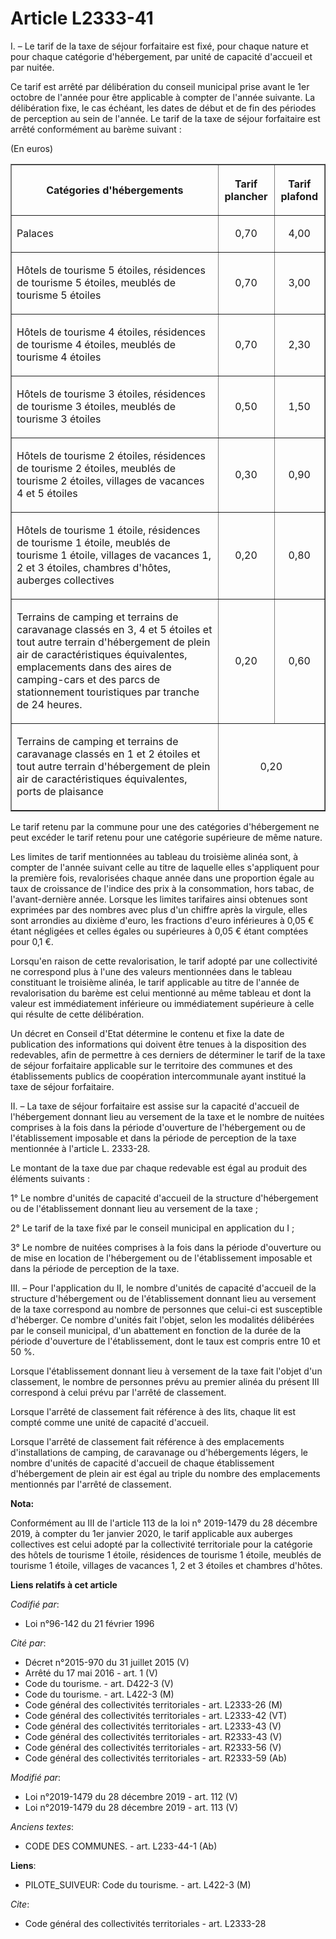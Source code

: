 # Article L2333-41

I. – Le tarif de la taxe de séjour forfaitaire est fixé, pour chaque nature et pour chaque catégorie d'hébergement, par unité
de capacité d'accueil et par nuitée.

Ce tarif est arrêté par délibération du conseil municipal prise avant le 1er octobre de l'année pour être applicable à
compter de l'année suivante. La délibération fixe, le cas échéant, les dates de début et de fin des périodes de perception au
sein de l'année. Le tarif de la taxe de séjour forfaitaire est arrêté conformément au barème suivant :

(En euros)

<table border="1">
  <tbody>
    <tr>
      <th>

Catégories d'hébergements</th>
      <th>

Tarif plancher</th>
      <th>

Tarif plafond</th>
    </tr>
    <tr>
      <td align="justify">

Palaces</td>
      <td align="center">

0,70</td>
      <td align="center">

4,00</td>
    </tr>
    <tr>
      <td align="left">

Hôtels de tourisme 5 étoiles, résidences de tourisme 5 étoiles, meublés de tourisme 5 étoiles</td>
      <td align="center">

0,70</td>
      <td align="center">

3,00</td>
    </tr>
    <tr>
      <td align="left">

Hôtels de tourisme 4 étoiles, résidences de tourisme 4 étoiles, meublés de tourisme 4 étoiles</td>
      <td align="center">

0,70</td>
      <td align="center">

2,30</td>
    </tr>
    <tr>
      <td align="left">

Hôtels de tourisme 3 étoiles, résidences de tourisme 3 étoiles, meublés de tourisme 3 étoiles</td>
      <td align="center">

0,50</td>
      <td align="center">

1,50</td>
    </tr>
    <tr>
      <td align="left">

Hôtels de tourisme 2 étoiles, résidences de tourisme 2 étoiles, meublés de tourisme 2 étoiles, villages de vacances 4 et 5
étoiles</td>
      <td align="center">

0,30</td>
      <td align="center">

0,90</td>
    </tr>
    <tr>
      <td align="left">

Hôtels de tourisme 1 étoile, résidences de tourisme 1 étoile, meublés de tourisme 1 étoile, villages de vacances 1, 2 et 3
étoiles, chambres d'hôtes, auberges collectives</td>
      <td align="center">

0,20</td>
      <td align="center">

0,80</td>
    </tr>
    <tr>
      <td align="left">

Terrains de camping et terrains de caravanage classés en 3, 4 et 5 étoiles et tout autre terrain d'hébergement de plein air
de caractéristiques équivalentes, emplacements dans des aires de camping-cars et des parcs de stationnement touristiques par
tranche de 24 heures.</td>
      <td align="center">

0,20</td>
      <td align="center">

0,60</td>
    </tr>
    <tr>
      <td align="left">

Terrains de camping et terrains de caravanage classés en 1 et 2 étoiles et tout autre terrain d'hébergement de plein air de
caractéristiques équivalentes, ports de plaisance</td>
      <td align="center" colspan="2">

0,20</td>
    </tr>
  </tbody>
</table>

Le tarif retenu par la commune pour une des catégories d'hébergement ne peut excéder le tarif retenu pour une catégorie
supérieure de même nature.

Les limites de tarif mentionnées au tableau du troisième alinéa sont, à compter de l'année suivant celle au titre de laquelle
elles s'appliquent pour la première fois, revalorisées chaque année dans une proportion égale au taux de croissance de
l'indice des prix à la consommation, hors tabac, de l'avant-dernière année. Lorsque les limites tarifaires ainsi obtenues
sont exprimées par des nombres avec plus d'un chiffre après la virgule, elles sont arrondies au dixième d'euro, les fractions
d'euro inférieures à 0,05 € étant négligées et celles égales ou supérieures à 0,05 € étant comptées pour 0,1 €.

Lorsqu'en raison de cette revalorisation, le tarif adopté par une collectivité ne correspond plus à l'une des valeurs
mentionnées dans le tableau constituant le troisième alinéa, le tarif applicable au titre de l'année de revalorisation du
barème est celui mentionné au même tableau et dont la valeur est immédiatement inférieure ou immédiatement supérieure à celle
qui résulte de cette délibération.

Un décret en Conseil d'Etat détermine le contenu et fixe la date de publication des informations qui doivent être tenues à la
disposition des redevables, afin de permettre à ces derniers de déterminer le tarif de la taxe de séjour forfaitaire
applicable sur le territoire des communes et des établissements publics de coopération intercommunale ayant institué la taxe
de séjour forfaitaire.

II. – La taxe de séjour forfaitaire est assise sur la capacité d'accueil de l'hébergement donnant lieu au versement de la
taxe et le nombre de nuitées comprises à la fois dans la période d'ouverture de l'hébergement ou de l'établissement imposable
et dans la période de perception de la taxe mentionnée à l'article L. 2333-28.

Le montant de la taxe due par chaque redevable est égal au produit des éléments suivants :

1° Le nombre d'unités de capacité d'accueil de la structure d'hébergement ou de l'établissement donnant lieu au versement de
la taxe ;

2° Le tarif de la taxe fixé par le conseil municipal en application du I ;

3° Le nombre de nuitées comprises à la fois dans la période d'ouverture ou de mise en location de l'hébergement ou de
l'établissement imposable et dans la période de perception de la taxe.

III. – Pour l'application du II, le nombre d'unités de capacité d'accueil de la structure d'hébergement ou de l'établissement
donnant lieu au versement de la taxe correspond au nombre de personnes que celui-ci est susceptible d'héberger. Ce nombre
d'unités fait l'objet, selon les modalités délibérées par le conseil municipal, d'un abattement en fonction de la durée de la
période d'ouverture de l'établissement, dont le taux est compris entre 10 et 50 %.

Lorsque l'établissement donnant lieu à versement de la taxe fait l'objet d'un classement, le nombre de personnes prévu au
premier alinéa du présent III correspond à celui prévu par l'arrêté de classement.

Lorsque l'arrêté de classement fait référence à des lits, chaque lit est compté comme une unité de capacité d'accueil.

Lorsque l'arrêté de classement fait référence à des emplacements d'installations de camping, de caravanage ou d'hébergements
légers, le nombre d'unités de capacité d'accueil de chaque établissement d'hébergement de plein air est égal au triple du
nombre des emplacements mentionnés par l'arrêté de classement.

**Nota:**

Conformément au III de l'article 113 de la loi n° 2019-1479 du 28 décembre 2019, à compter du 1er janvier 2020, le tarif
applicable aux auberges collectives est celui adopté par la collectivité territoriale pour la catégorie des hôtels de
tourisme 1 étoile, résidences de tourisme 1 étoile, meublés de tourisme 1 étoile, villages de vacances 1, 2 et 3 étoiles et
chambres d'hôtes.

**Liens relatifs à cet article**

_Codifié par_:

  - Loi n°96-142 du 21 février 1996

_Cité par_:

  - Décret n°2015-970 du 31 juillet 2015 (V)
  - Arrêté du 17 mai 2016 - art. 1 (V)
  - Code du tourisme. - art. D422-3 (V)
  - Code du tourisme. - art. L422-3 (M)
  - Code général des collectivités territoriales - art. L2333-26 (M)
  - Code général des collectivités territoriales - art. L2333-42 (VT)
  - Code général des collectivités territoriales - art. L2333-43 (V)
  - Code général des collectivités territoriales - art. R2333-43 (V)
  - Code général des collectivités territoriales - art. R2333-56 (V)
  - Code général des collectivités territoriales - art. R2333-59 (Ab)

_Modifié par_:

  - Loi n°2019-1479 du 28 décembre 2019 - art. 112 (V)
  - Loi n°2019-1479 du 28 décembre 2019 - art. 113 (V)

_Anciens textes_:

  - CODE DES COMMUNES. - art. L233-44-1 (Ab)

**Liens**:

  - PILOTE_SUIVEUR: Code du tourisme. - art. L422-3 (M)

_Cite_:

  - Code général des collectivités territoriales - art. L2333-28
